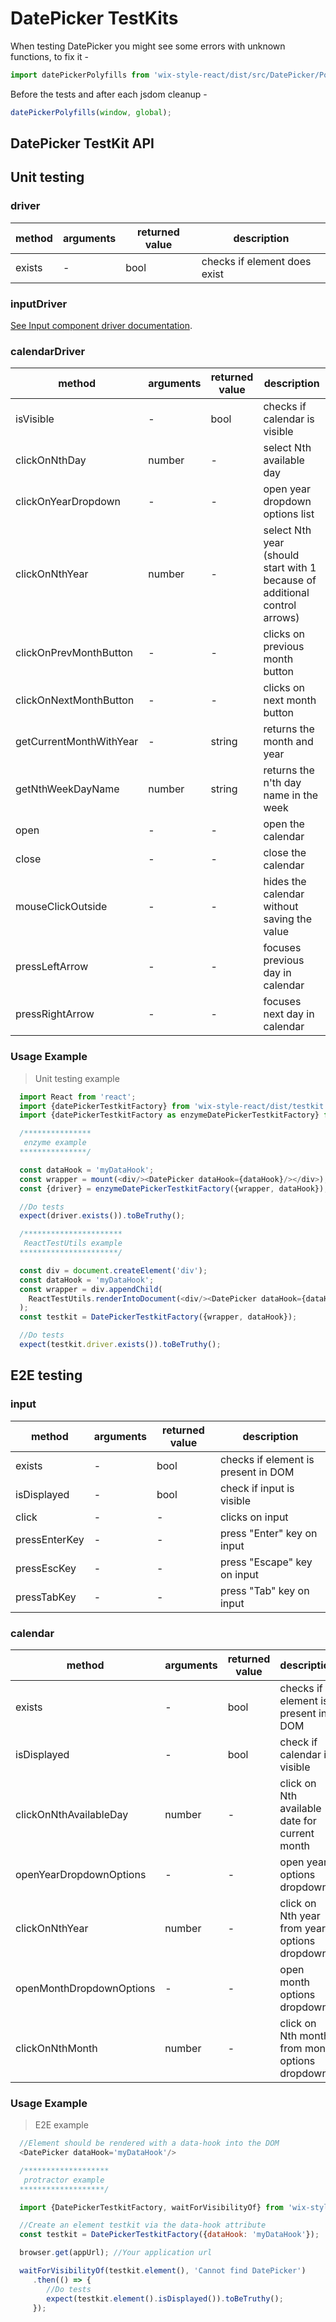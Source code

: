 # DatePicker TestKits

When testing DatePicker you might see some errors with unknown functions, to fix it -

```js
import datePickerPolyfills from 'wix-style-react/dist/src/DatePicker/Polyfills';
```

Before the tests and after each jsdom cleanup -
```js
datePickerPolyfills(window, global);
```

## DatePicker TestKit API

## Unit testing

### driver

| method | arguments | returned value | description |
|--------|-----------|----------------|-------------|
| exists | - | bool | checks if element does exist |

### inputDriver

[See Input component driver documentation](https://wix.github.io/wix-style-react/?selectedKind=Core&selectedStory=Input).

### calendarDriver

| method | arguments | returned value | description |
|--------|-----------|----------------|-------------|
| isVisible | - | bool | checks if calendar is visible |
| clickOnNthDay | number | - | select Nth available day |
| clickOnYearDropdown | - | - | open year dropdown options list |
| clickOnNthYear | number | - | select Nth year (should start with 1 because of additional control arrows) |
| clickOnPrevMonthButton | - | - | clicks on previous month button |
| clickOnNextMonthButton | - | - | clicks on next month button |
| getCurrentMonthWithYear | - | string | returns the month and year |
| getNthWeekDayName | number | string | returns the n'th day name in the week |
| open | - | - | open the calendar |
| close | - | - | close the calendar |
| mouseClickOutside | - | - | hides the calendar without saving the value |
| pressLeftArrow | - | - | focuses previous day in calendar |
| pressRightArrow | - | - | focuses next day in calendar |

### Usage Example

> Unit testing example

```javascript
  import React from 'react';
  import {datePickerTestkitFactory} from 'wix-style-react/dist/testkit';
  import {datePickerTestkitFactory as enzymeDatePickerTestkitFactory} from 'wix-style-react/dist/testkit/enzyme';

  /***************
   enzyme example
  ***************/

  const dataHook = 'myDataHook';
  const wrapper = mount(<div/><DatePicker dataHook={dataHook}/></div>);
  const {driver} = enzymeDatePickerTestkitFactory({wrapper, dataHook});

  //Do tests
  expect(driver.exists()).toBeTruthy();

  /**********************
   ReactTestUtils example
  **********************/

  const div = document.createElement('div');
  const dataHook = 'myDataHook';
  const wrapper = div.appendChild(
    ReactTestUtils.renderIntoDocument(<div/><DatePicker dataHook={dataHook}/></div>, {dataHook})
  );
  const testkit = DatePickerTestkitFactory({wrapper, dataHook});

  //Do tests
  expect(testkit.driver.exists()).toBeTruthy();
```

## E2E testing

### input

| method | arguments | returned value | description |
|--------|-----------|----------------|-------------|
| exists | - | bool | checks if element is present in DOM |
| isDisplayed | - | bool | check if input is visible |
| click | - | - | clicks on input |
| pressEnterKey | - | - | press "Enter" key on input |
| pressEscKey | - | - | press "Escape" key on input |
| pressTabKey | - | - | press "Tab" key on input |

### calendar

| method | arguments | returned value | description |
|--------|-----------|----------------|-------------|
| exists | - | bool | checks if element is present in DOM |
| isDisplayed | - | bool | check if calendar is visible |
| clickOnNthAvailableDay | number | - | click on Nth available date for current month|
| openYearDropdownOptions | - | - | open year options dropdown |
| clickOnNthYear | number | - | click on Nth year from year options dropdown |
| openMonthDropdownOptions | - | - | open month options dropdown |
| clickOnNthMonth | number | - | click on Nth month from month options dropdown |

### Usage Example

> E2E example

```javascript
  //Element should be rendered with a data-hook into the DOM
  <DatePicker dataHook='myDataHook'/>

  /*******************
   protractor example
  *******************/

  import {DatePickerTestkitFactory, waitForVisibilityOf} from 'wix-style-react/testkit/protractor';

  //Create an element testkit via the data-hook attribute
  const testkit = DatePickerTestkitFactory({dataHook: 'myDataHook'});

  browser.get(appUrl); //Your application url

  waitForVisibilityOf(testkit.element(), 'Cannot find DatePicker')
     .then(() => {
        //Do tests
        expect(testkit.element().isDisplayed()).toBeTruthy();
     });

```
